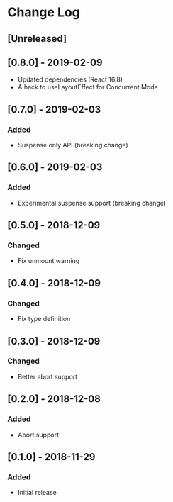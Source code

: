 # Change Log

## [Unreleased]

## [0.8.0] - 2019-02-09
- Updated dependencies (React 16.8)
- A hack to useLayoutEffect for Concurrent Mode

## [0.7.0] - 2019-02-03
### Added
- Suspense only API (breaking change)

## [0.6.0] - 2019-02-03
### Added
- Experimental suspense support (breaking change)

## [0.5.0] - 2018-12-09
### Changed
- Fix unmount warning

## [0.4.0] - 2018-12-09
### Changed
- Fix type definition

## [0.3.0] - 2018-12-09
### Changed
- Better abort support

## [0.2.0] - 2018-12-08
### Added
- Abort support

## [0.1.0] - 2018-11-29
### Added
- Initial release
